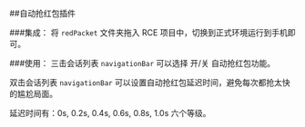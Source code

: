 ##自动抢红包插件

###集成：
将 `redPacket` 文件夹拖入 RCE 项目中，切换到正式环境运行到手机即可。

###使用：
三击会话列表 `navigationBar` 可以选择 开/关 自动抢红包功能。

双击会话列表 `navigationBar` 可以设置自动抢红包延迟时间，避免每次都抢太快的尴尬局面。

延迟时间有：0s, 0.2s, 0.4s, 0.6s, 0.8s, 1.0s 六个等级。
